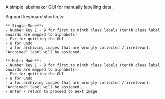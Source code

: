 A simple labelmaker GUI for manually labelling data.

Support keyboard shortcuts:

    ** Single Mode**:
    - Number key 1 - 9 for first to ninth class labels (tenth class label onwards are mapped to alphabets)
    - Esc for quitting the GUI
    - u for undo
    - a for archiving images that are wrongly collected / irrelevant. "Archived" label will be assigned.

    ** Multi Mode**:
    - Number key 1 - 9 for first to ninth class labels (tenth class label onwards are mapped to alphabets)
    - Esc for quitting the GUI
    - u for undo
    - a for archiving images that are wrongly collected / irrelevant. "Archived" label will be assigned.
    - enter / return to proceed to next image
    
